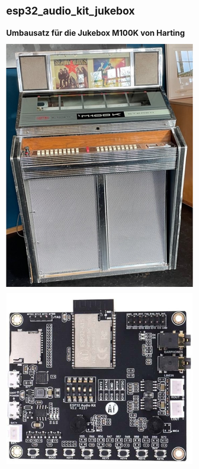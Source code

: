 # esp32_audio_kit_jukebox

## Umbausatz für die Jukebox M100K von Harting

![M100K von Harting](harting_m100k.jpg)

![ESP32-Audio-Kit](esp32_audio_kit.jpg)
